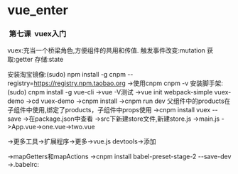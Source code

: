 # vue_enter

###  第七课  vuex入门


vuex:充当一个桥梁角色,方便组件的共用和传值.
触发事件改变:mutation
获取:getter
存储:state

安装淘宝镜像:(sudo) npm install -g cnpm --registry=https://registry.npm.taobao.org
->使用cnpm   cnpm -v
安装脚手架:(sudo) cnpm install -g vue-cli
->vue -V测试
->vue init webpack-simple vuex-demo
->cd vuex-demo
->cnpm install 
->cnpm run dev
父组件中的products在子组件中使用,绑定了products，子组件中props使用
->cnpm install vuex --save
->在package.json中查看
->src下新建store文件,新建store.js
->main.js
->App.vue->one.vue->two.vue

->更多工具->扩展程序->更多->vue.js devtools->添加

->mapGetters和mapActions
->cnpm install babel-preset-stage-2 --save-dev
->.babelrc:
